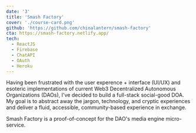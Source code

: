 ```yaml
---
date: '3'
title: 'Smash Factory'
cover: './course-card.png'
github: 'https://github.com/chinalantern/smash-factory'
cta: https://smash-factory.netlify.app/
tech:
  - ReactJS
  - Firebase
  - ChatAPI
  - OAuth
  - Heroku
---
```


Having been frustrated with the user experence + interface (UI/UX) and esoteric implementations of current Web3 Decentralized Autonomous Organizations (DAOs), I've decided to build a full-stack social-good DOA. My goal is to abstract away the jargon, technology, and cryptic experiences and deliver a fluid, accessible, community-based experience in exchange.

Smash Factory is a proof-of-concept for the DAO's media engine micro-service.
